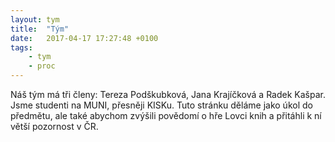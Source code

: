 ```yaml
---
layout: tym
title:  "Tým"
date:   2017-04-17 17:27:48 +0100
tags: 
    - tym
    - proc
---
```

Náš tým má tři členy: Tereza Podškubková, Jana Krajíčková a Radek Kašpar. Jsme studenti na MUNI, přesněji KISKu.
Tuto stránku děláme jako úkol do předmětu, ale také abychom zvýšili povědomí o hře Lovci knih a přitáhli k ní větší pozornost v ČR.

